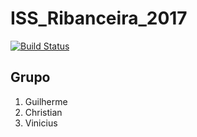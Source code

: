 # ISS_Ribanceira_2017
[![Build Status](https://travis-ci.org/GChicha/ISS_Ribanceira_2017.svg?branch=master)](https://travis-ci.org/GChicha/ISS_Ribanceira_2017)

## Grupo
1. Guilherme 
2. Christian
3. Vinicius